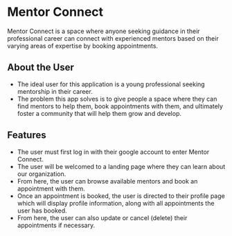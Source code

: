 
# Mentor Connect
Mentor Connect is a space where anyone seeking guidance in their professional career can connect with experienced mentors based on their varying areas of expertise by booking appointments.

## About the User
- The ideal user for this application is a young professional seeking mentorship in their career.
- The problem this app solves is to give people a space where they can find mentors to help them, book appointments with them, and ultimately foster a community that will help them grow and develop.

## Features 
- The user must first log in with their google account to enter Mentor Connect.
- The user will be welcomed to a landing page where they can learn about our organization.
- From here, the user can browse available mentors and book an appointment with them.
- Once an appointment is booked, the user is directed to their profile page which will display profile information, along with all appointments the user has booked. 
- From here, the user can also update or cancel (delete) their appointments if necessary.



